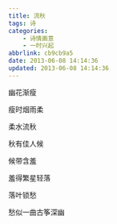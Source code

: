 ```yaml
---
title: 流秋
tags: 诗
categories: 
    - 诗情画意
    - 一时兴起
abbrlink: cb9cb9a5
date: 2013-06-08 14:14:36
updated: 2013-06-08 14:14:36
---
```

幽花渐瘦

瘦时烟雨柔

柔水流秋

秋有佳人候

候带含羞

羞得繁星轻落

落叶锁愁

愁似一曲古筝深幽